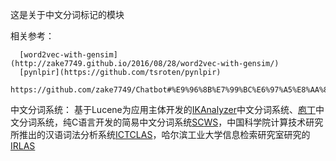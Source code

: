 这是关于中文分词标记的模块

相关参考：
      
      [word2vec-with-gensim](http://zake7749.github.io/2016/08/28/word2vec-with-gensim/)
      [pynlpir](https://github.com/tsroten/pynlpir)
      https://github.com/zake7749/Chatbot#%E9%96%8B%E7%99%BC%E6%97%A5%E8%AA%8C
      
      
中文分词系统： 基于Lucene为应用主体开发的[IKAnalyzer](https://github.com/wenerme/IKAnalyzer)中文分词系统、[庖](https://github.com/cslinmiso/paoding-analysis)[丁](https://github.com/zhuomingliang/paoding)中文分词系统，纯C语言开发的简易中文分词系统[SC](https://github.com/dotSlashLu/nodescws)[WS](https://github.com/hightman/scws)，中国科学院计算技术研究所推出的汉语词法分析系统[I](https://github.com/tsroten/pynlpir)[CTCLAS](https://github.com/NLPIR-team/)，哈尔滨工业大学信息检索研究室研究的[IRLAS]()
